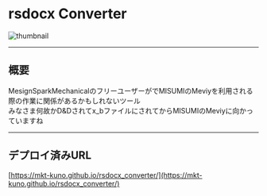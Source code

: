 # rsdocx Converter

![thumbnail](https://github.com/user-attachments/assets/4f9d94d4-dd16-4551-90e1-e52735706b4f)

---

## 概要

MesignSparkMechanicalのフリーユーザーがでMISUMIのMeviyを利用される際の作業に関係があるかもしれないツール  
みなさま何故かD&Dされてx_bファイルにされてからMISUMIのMeviyに向かっていますね  

---

## デプロイ済みURL

[https://mkt-kuno.github.io/rsdocx_converter/](https://mkt-kuno.github.io/rsdocx_converter/)

